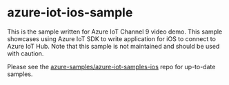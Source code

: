 # azure-iot-ios-sample

This is the sample written for Azure IoT Channel 9 video demo.  This sample showcases using Azure IoT SDK to write application for iOS to connect to Azure IoT Hub.  Note that this sample is not maintained and should be used with caution.

Please see the [azure-samples/azure-iot-samples-ios](https://github.com/Azure-Samples/azure-iot-samples-ios) repo for up-to-date samples.
